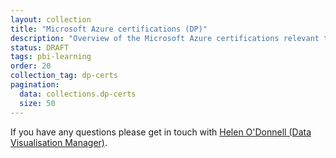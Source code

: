 ```yaml
---
layout: collection
title: "Microsoft Azure certifications (DP)"
description: "Overview of the Microsoft Azure certifications relevant to the NHSBSA"
status: DRAFT
tags: pbi-learning
order: 20
collection_tag: dp-certs
pagination:
  data: collections.dp-certs
  size: 50
---
```

If you have any questions please get in touch with [Helen O'Donnell (Data Visualisation Manager)][email address].

[email address]: mailto:helen.odonnell@nhsbsa.nhs.uk